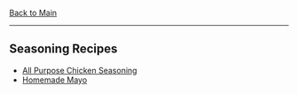 [Back to Main](/README.md)

---
## Seasoning Recipes

- [All Purpose Chicken Seasoning](/10%20Food/All%20Purpose%20Chicken%20Seasoning.md)
- [Homemade Mayo](/10%20Food/Homemade%20Mayo.md)